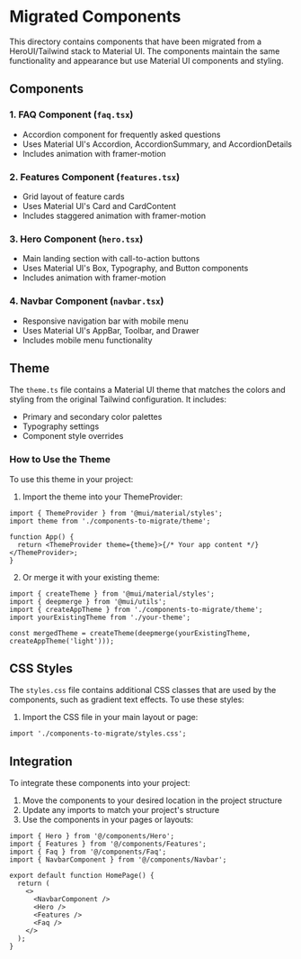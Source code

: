 # Migrated Components

This directory contains components that have been migrated from a HeroUI/Tailwind stack to Material UI. The components maintain the same functionality and appearance but use Material UI components and styling.

## Components

### 1. FAQ Component (`faq.tsx`)

- Accordion component for frequently asked questions
- Uses Material UI's Accordion, AccordionSummary, and AccordionDetails
- Includes animation with framer-motion

### 2. Features Component (`features.tsx`)

- Grid layout of feature cards
- Uses Material UI's Card and CardContent
- Includes staggered animation with framer-motion

### 3. Hero Component (`hero.tsx`)

- Main landing section with call-to-action buttons
- Uses Material UI's Box, Typography, and Button components
- Includes animation with framer-motion

### 4. Navbar Component (`navbar.tsx`)

- Responsive navigation bar with mobile menu
- Uses Material UI's AppBar, Toolbar, and Drawer
- Includes mobile menu functionality

## Theme

The `theme.ts` file contains a Material UI theme that matches the colors and styling from the original Tailwind configuration. It includes:

- Primary and secondary color palettes
- Typography settings
- Component style overrides

### How to Use the Theme

To use this theme in your project:

1. Import the theme into your ThemeProvider:

```tsx
import { ThemeProvider } from '@mui/material/styles';
import theme from './components-to-migrate/theme';

function App() {
  return <ThemeProvider theme={theme}>{/* Your app content */}</ThemeProvider>;
}
```

2. Or merge it with your existing theme:

```tsx
import { createTheme } from '@mui/material/styles';
import { deepmerge } from '@mui/utils';
import { createAppTheme } from './components-to-migrate/theme';
import yourExistingTheme from './your-theme';

const mergedTheme = createTheme(deepmerge(yourExistingTheme, createAppTheme('light')));
```

## CSS Styles

The `styles.css` file contains additional CSS classes that are used by the components, such as gradient text effects. To use these styles:

1. Import the CSS file in your main layout or page:

```tsx
import './components-to-migrate/styles.css';
```

## Integration

To integrate these components into your project:

1. Move the components to your desired location in the project structure
2. Update any imports to match your project's structure
3. Use the components in your pages or layouts:

```tsx
import { Hero } from '@/components/Hero';
import { Features } from '@/components/Features';
import { Faq } from '@/components/Faq';
import { NavbarComponent } from '@/components/Navbar';

export default function HomePage() {
  return (
    <>
      <NavbarComponent />
      <Hero />
      <Features />
      <Faq />
    </>
  );
}
```
